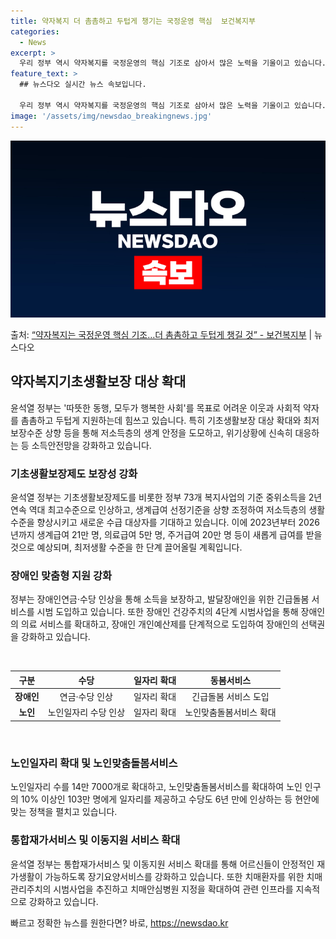 ```yaml
---
title: 약자복지 더 촘촘하고 두텁게 챙기는 국정운영 핵심  보건복지부
categories:
  - News
excerpt: >
  우리 정부 역시 약자복지를 국정운영의 핵심 기조로 삼아서 많은 노력을 기울이고 있습니다. 앞으로도 사회적 약…
feature_text: >
  ## 뉴스다오 실시간 뉴스 속보입니다.

  우리 정부 역시 약자복지를 국정운영의 핵심 기조로 삼아서 많은 노력을 기울이고 있습니다. 앞으로도 사회적 약…
image: '/assets/img/newsdao_breakingnews.jpg'
---
```


![뉴스다오 속보](/assets/img/newsdao_breakingnews.jpg)

<p>출처: <a href="https://newsdao.kr/3773" rel="dofollow">“약자복지는 국정운영 핵심 기조…더 촘촘하고 두텁게 챙길 것” - 보건복지부</a> | 뉴스다오</p>

<h2 data-ke-size="size26">약자복지기초생활보장 대상 확대</h2>
<p data-ke-size="size16">윤석열 정부는 '따뜻한 동행, 모두가 행복한 사회'를 목표로 어려운 이웃과 사회적 약자를 촘촘하고 두텁게 지원하는데 힘쓰고 있습니다. 특히 기초생활보장 대상 확대와 최저보장수준 상향 등을 통해 저소득층의 생계 안정을 도모하고, 위기상황에 신속히 대응하는 등 소득안전망을 강화하고 있습니다.</p>

<h3 data-ke-size="size24">기초생활보장제도 보장성 강화</h3>
<p data-ke-size="size16">윤석열 정부는 기초생활보장제도를 비롯한 정부 73개 복지사업의 기준 중위소득을 2년 연속 역대 최고수준으로 인상하고, 생계급여 선정기준을 상향 조정하여 저소득층의 생활 수준을 향상시키고 새로운 수급 대상자를 기대하고 있습니다. 이에 2023년부터 2026년까지 생계급여 21만 명, 의료급여 5만 명, 주거급여 20만 명 등이 새롭게 급여를 받을 것으로 예상되며, 최저생활 수준을 한 단계 끌어올릴 계획입니다.</p>

<h3 data-ke-size="size24">장애인 맞춤형 지원 강화</h3>
<p data-ke-size="size16">정부는 장애인연금·수당 인상을 통해 소득을 보장하고, 발달장애인을 위한 긴급돌봄 서비스를 시범 도입하고 있습니다. 또한 장애인 건강주치의 4단계 시범사업을 통해 장애인의 의료 서비스를 확대하고, 장애인 개인예산제를 단계적으로 도입하여 장애인의 선택권을 강화하고 있습니다.</p>

<p data-ke-size="size16">&nbsp;</p>

<table>
<thead>
<tr>
<th style="text-align: center;">구분</th>
<th style="text-align: center;">수당</th>
<th style="text-align: center;">일자리 확대</th>
<th style="text-align: center;">동봄서비스</th>
</tr>
</thead>
<tbody>
<tr>
<td style="text-align: center;"><b>장애인</b></td>
<td style="text-align: center;">연금·수당 인상</td>
<td style="text-align: center;">일자리 확대</td>
<td style="text-align: center;">긴급돌봄 서비스 도입</td>
</tr>
<tr>
<td style="text-align: center;"><b>노인</b></td>
<td style="text-align: center;">노인일자리 수당 인상</td>
<td style="text-align: center;">일자리 확대</td>
<td style="text-align: center;">노인맞춤돌봄서비스 확대</td>
</tr>
</tbody>
</table>
<p data-ke-size="size16">&nbsp;</p>

<h3 data-ke-size="size24">노인일자리 확대 및 노인맞춤돌봄서비스</h3>
<p data-ke-size="size16">노인일자리 수를 14만 7000개로 확대하고, 노인맞춤돌봄서비스를 확대하여 노인 인구의 10% 이상인 103만 명에게 일자리를 제공하고 수당도 6년 만에 인상하는 등 현안에 맞는 정책을 펼치고 있습니다.</p>

<h3 data-ke-size="size24">통합재가서비스 및 이동지원 서비스 확대</h3>
<p data-ke-size="size16">윤석열 정부는 통합재가서비스 및 이동지원 서비스 확대를 통해 어르신들이 안정적인 재가생활이 가능하도록 장기요양서비스를 강화하고 있습니다. 또한 치매환자를 위한 치매관리주치의 시범사업을 추진하고 치매안심병원 지정을 확대하여 관련 인프라를 지속적으로 강화하고 있습니다.</p> 

빠르고 정확한 뉴스를 원한다면? 바로, <a href="https://newsdao.kr" rel="dofollow">https://newsdao.kr</a>


